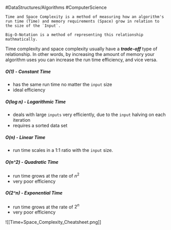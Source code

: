 #DataStructures/Algorithms #ComputerScience

```ad-summary
Time and Space Complexity is a method of measuring how an algorithm's run time (Time) and memory requirements (Space) grow in relation to the size of the `Input`.

Big-O-Notation is a method of representing this relationship mathmatically.
```


Time complexity and space complexity usually have a ***trade-off*** type of relationship. In other words, by increasing the amount of memory your algorithm uses you can increase the run time efficiency, and vice versa.

##### O(1) - Constant Time
- has the same run time no matter the `input` size
- ideal efficiency

##### O(log n) - Logarithmic Time
- deals with large `inputs` very efficiently, due to the `input` halving on each iteration
- requires a sorted data set

##### O(n) - Linear Time
- run time scales in a 1:1 ratio with the `input` size.

##### O(n^2) - Quadratic Time
- run time grows at the rate of $n^2$
- very poor efficiency

##### O(2^n) - Exponential Time
- run time grows at the rate of $2^n$
- very poor efficiency

![[Time+Space_Complexity_Cheatsheet.png]]